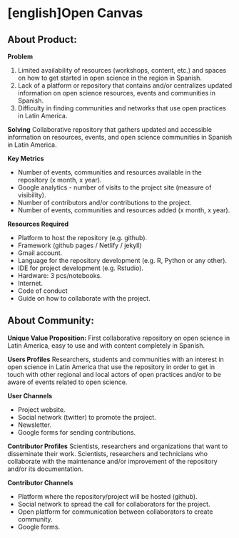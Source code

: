 # [english]Open Canvas

## About Product:
**Problem**
1. Limited availability of resources (workshops, content, etc.) and spaces on how to get started in open science in the region in Spanish.
1. Lack of a platform or repository that contains and/or centralizes updated information on open science resources, events and communities in Spanish.
1. Difficulty in finding communities and networks that use open practices in Latin America.

**Solving**
Collaborative repository that gathers updated and accessible information on resources, events, and open science communities in Spanish in Latin America.

**Key Metrics**
* Number of events, communities and resources available in the repository (x month, x year).  
* Google analytics - number of visits to the project site (measure of visibility).
* Number of contributors and/or contributions to the project.
* Number of events, communities and resources added (x month, x year).

**Resources Required**
* Platform to host the repository (e.g. github).
* Framework (github pages / Netlify / jekyll)
* Gmail account.
* Language for the repository development (e.g. R, Python or any other).
* IDE for project development (e.g. Rstudio).
* Hardware: 3 pcs/notebooks.
* Internet.
* Code of conduct
* Guide on how to collaborate with the project.

## About Community:
**Unique Value Proposition:**
First collaborative repository on open science in Latin America, easy to use and with content completely in Spanish.

**Users Profiles**
Researchers, students and communities with an interest in open science in Latin America that use the repository in order to get in touch with other regional and local actors of open practices and/or to be aware of events related to open science.

**User Channels**
* Project website.
* Social network (twitter) to promote the project.
* Newsletter.
* Google forms for sending contributions.

**Contributor Profiles** 
Scientists, researchers and organizations that want to disseminate their work. 
Scientists, researchers and technicians who collaborate with the maintenance and/or improvement of the repository and/or its documentation.

**Contributor Channels**
* Platform where the repository/project will be hosted (github).
* Social network to spread the call for collaborators for the project.
* Open platform for communication between collaborators to create community.
* Google forms.


